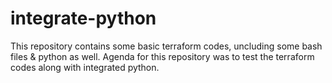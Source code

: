 # integrate-python
This repository contains some basic terraform codes, uncluding some bash files & python as well.
Agenda for this repository was to test the terraform codes along with integrated python.
